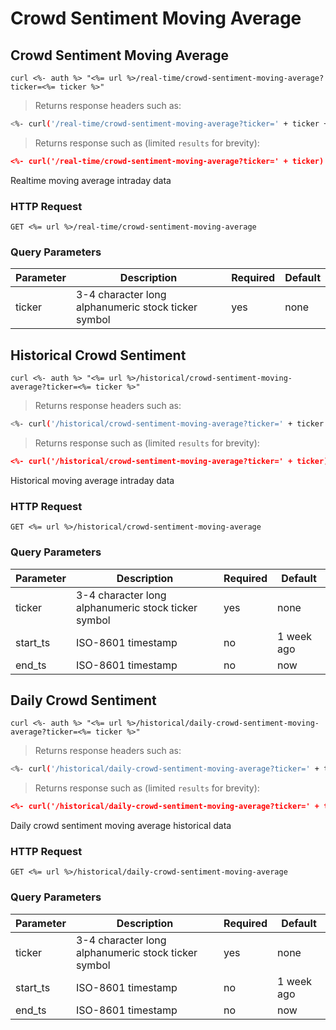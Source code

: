 
# Crowd Sentiment Moving Average


## Crowd Sentiment Moving Average

```shell
curl <%- auth %> "<%= url %>/real-time/crowd-sentiment-moving-average?ticker=<%= ticker %>"
```

> Returns response headers such as:

```bash
<%- curl('/real-time/crowd-sentiment-moving-average?ticker=' + ticker + ' -s -D- -o/dev/null') %>
```

> Returns response such as (limited `results` for brevity):

```json
<%- curl('/real-time/crowd-sentiment-moving-average?ticker=' + ticker) %>
```

Realtime moving average intraday data

### HTTP Request

`GET <%= url %>/real-time/crowd-sentiment-moving-average`

### Query Parameters

Parameter | Description | Required | Default
--------- | ----------- | -------- | -------
ticker | 3-4 character long alphanumeric stock ticker symbol | yes | none



## Historical Crowd Sentiment

```shell
curl <%- auth %> "<%= url %>/historical/crowd-sentiment-moving-average?ticker=<%= ticker %>"
```

> Returns response headers such as:

```bash
<%- curl('/historical/crowd-sentiment-moving-average?ticker=' + ticker + ' -s -D- -o/dev/null') %>
```

> Returns response such as (limited `results` for brevity):

```json
<%- curl('/historical/crowd-sentiment-moving-average?ticker=' + ticker) %>
```

Historical moving average intraday data

### HTTP Request

`GET <%= url %>/historical/crowd-sentiment-moving-average`

### Query Parameters

Parameter | Description | Required | Default
--------- | ----------- | -------- | -------
ticker | 3-4 character long alphanumeric stock ticker symbol | yes | none
start_ts | ISO-8601 timestamp | no | 1 week ago
end_ts | ISO-8601 timestamp | no | now


## Daily Crowd Sentiment

```shell
curl <%- auth %> "<%= url %>/historical/daily-crowd-sentiment-moving-average?ticker=<%= ticker %>"
```

> Returns response headers such as:

```bash
<%- curl('/historical/daily-crowd-sentiment-moving-average?ticker=' + ticker + ' -s -D- -o/dev/null') %>
```

> Returns response such as (limited `results` for brevity):

```json
<%- curl('/historical/daily-crowd-sentiment-moving-average?ticker=' + ticker) %>
```

Daily crowd sentiment moving average historical data

### HTTP Request

`GET <%= url %>/historical/daily-crowd-sentiment-moving-average`

### Query Parameters

Parameter | Description | Required | Default
--------- | ----------- | -------- | -------
ticker | 3-4 character long alphanumeric stock ticker symbol | yes | none
start_ts | ISO-8601 timestamp | no | 1 week ago
end_ts | ISO-8601 timestamp | no | now
